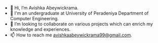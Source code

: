 - 👋 Hi, I’m Avishka Abeywickrama.
- 🌱 I'm an undergraduate at University of Peradeniya Department of Computer Engineering.
- 💞️ I’m looking to collaborate on various projects which can enrich my knowledge and experiences.
- 📫 How to reach me avishkaabeywickrama99@gmail.com.

<!---
avishka4444/avishka4444 is a ✨ special ✨ repository because its `README.md` (this file) appears on your GitHub profile.
You can click the Preview link to take a look at your changes.
--->
